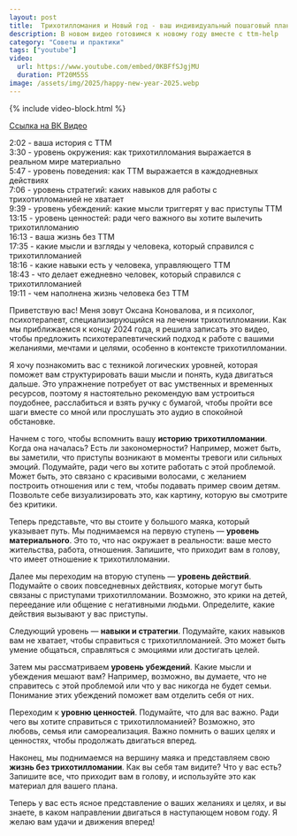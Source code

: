 ```yaml
---
layout: post
title:  Трихотилломания и Новый год - ваш индивидуальный пошаговый план | Видео
description: В новом видео готовимся к новому году вместе с ttm-help
category: "Советы и практики"
tags: ["youtube"]
video:
  url: https://www.youtube.com/embed/0KBFfSJgjMU
  duration: PT20M55S
image: /assets/img/2025/happy-new-year-2025.webp
---
```


{% include video-block.html %}

<a href="https://vkvideo.ru/video-211245681_456239031" rel="nofollow">Ссылка на ВК Видео</a>

2:02 - ваша история с ТТМ  
3:30 - уровень окружения: как трихотилломания выражается в реальном мире материально  
5:47 - уровень поведения: как ТТМ выражается в каждодневных действиях  
7:06 - уровень стратегий: каких навыков для работы с трихотилломанией не хватает  
9:39 - уровень убеждений: какие мысли триггерят у вас приступы ТТМ  
13:15 - уровень ценностей: ради чего важного вы хотите вылечить трихотилломанию  
16:13 - ваша жизнь без ТТМ  
17:35 - какие мысли и взгляды у человека, который справился с трихотилломанией  
18:16 - какие навыки есть у человека, управляющего ТТМ  
18:43 - что делает ежедневно человек, который справился с трихотилломанией  
19:11 - чем наполнена жизнь человека без ТТМ

Приветствую вас! Меня зовут Оксана Коновалова, и я психолог, психотерапевт, специализирующийся на лечении трихотилломании. Как мы приближаемся к концу 2024 года, я решила записать это видео, чтобы предложить психотерапевтический подход к работе с вашими желаниями, мечтами и целями, особенно в контексте трихотилломании.

Я хочу познакомить вас с техникой логических уровней, которая поможет вам структурировать ваши мысли и понять, куда двигаться дальше. Это упражнение потребует от вас умственных и временных ресурсов, поэтому я настоятельно рекомендую вам устроиться поудобнее, расслабиться и взять ручку с бумагой, чтобы пройти все шаги вместе со мной или прослушать это аудио в спокойной обстановке.

Начнем с того, чтобы вспомнить вашу **историю трихотилломании**. Когда она началась? Есть ли закономерности? Например, может быть, вы заметили, что приступы возникают в моменты тревоги или сильных эмоций. Подумайте, ради чего вы хотите работать с этой проблемой. Может быть, это связано с красивыми волосами, с желанием построить отношения или с тем, чтобы подавать пример своим детям. Позвольте себе визуализировать это, как картину, которую вы смотрите без критики.

Теперь представьте, что вы стоите у большого маяка, который указывает путь. Мы поднимаемся на первую ступень — **уровень материального**. Это то, что нас окружает в реальности: ваше место жительства, работа, отношения. Запишите, что приходит вам в голову, что имеет отношение к трихотилломании.

Далее мы переходим на вторую ступень — **уровень действий**. Подумайте о своих повседневных действиях, которые могут быть связаны с приступами трихотилломании. Возможно, это крики на детей, переедание или общение с негативными людьми. Определите, какие действия вызывают у вас приступы.

Следующий уровень — **навыки и стратегии**. Подумайте, каких навыков вам не хватает, чтобы справиться с трихотилломанией. Это может быть умение общаться, справляться с эмоциями или достигать целей.

Затем мы рассматриваем **уровень убеждений**. Какие мысли и убеждения мешают вам? Например, возможно, вы думаете, что не справитесь с этой проблемой или что у вас никогда не будет семьи. Понимание этих убеждений поможет вам отделить себя от них.

Переходим к **уровню ценностей**. Подумайте, что для вас важно. Ради чего вы хотите справиться с трихотилломанией? Возможно, это любовь, семья или самореализация. Важно помнить о ваших целях и ценностях, чтобы продолжать двигаться вперед.

Наконец, мы поднимаемся на вершину маяка и представляем свою **жизнь без трихотилломании**. Как вы себя там видите? Что у вас есть? Запишите все, что приходит вам в голову, и используйте это как материал для вашего плана.

Теперь у вас есть ясное представление о ваших желаниях и целях, и вы знаете, в каком направлении двигаться в наступающем новом году. Я желаю вам удачи и движения вперед!